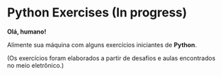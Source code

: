 # Python Exercises (In progress)
 **Olá, humano!**
 
 Alimente sua máquina com alguns exercícios iniciantes de **Python**.
 
 (Os exercícios foram elaborados a partir de desafios e aulas encontrados no meio eletrônico.)
